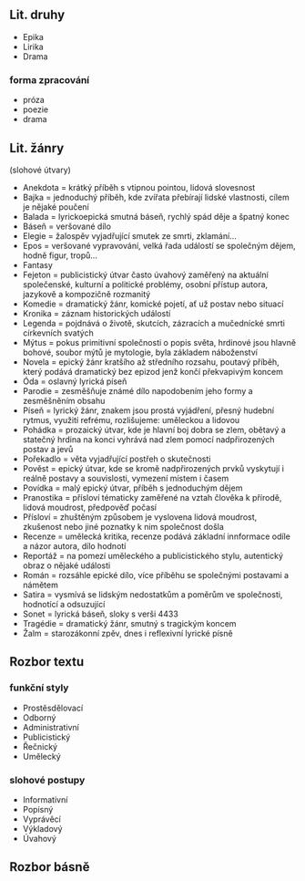 ## Lit. druhy

- Epika
- Lirika
- Drama

### forma zpracování

- próza
- poezie
- drama

## Lit. žánry
(slohové útvary)

- Anekdota = krátký příběh s vtipnou pointou, lidová slovesnost
- Bajka = jednoduchý příběh, kde zvířata přebírají lidské vlastnosti, cílem je nějaké poučení
- Balada = lyrickoepická smutná báseň, rychlý spád děje a špatný konec
- Báseň = veršované dílo
- Elegie = žalospěv vyjadřující smutek ze smrti, zklamání...
- Epos = veršované vypravování, velká řada událostí se společným dějem, hodně figur, tropů...
- Fantasy
- Fejeton = publicistický útvar často úvahový zaměřený na aktuální společenské, kulturní a politické problémy, osobní přístup autora, jazykově a kompozičně rozmanitý
- Komedie = dramatický žánr, komické pojetí, ať už postav nebo situací
- Kronika = záznam historických událostí
- Legenda = pojdnává o životě, skutcích, zázracích a mučednícké smrti církevních svatých
- Mýtus = pokus primitivní společnosti o popis světa, hrdinové jsou hlavně bohové, soubor mýtů je mytologie, byla základem náboženství
- Novela = epický žánr kratšího až středního rozsahu, poutavý příběh, který podává dramatický bez epizod jenž končí překvapivým koncem
- Óda = oslavný lyrická píseň
- Parodie = zesměšňuje známé dílo napodobením jeho formy a zesměšněním obsahu
- Píseň = lyrický žánr, znakem jsou prostá vyjádření, přesný hudební rytmus, využití refrému, rozlišujeme: uměleckou a lidovou
- Pohádka =  prozaický útvar, kde je hlavní boj dobra se zlem, obětavý a statečný hrdina na konci vyhrává nad zlem pomocí nadpřirozených postav a jevů
- Pořekadlo = věta vyjadřující postřeh o skutečnosti
- Pověst = epický útvar, kde se kromě nadpřirozených prvků vyskytují i reálně postavy a souvislosti, vymezení místem i časem
- Povídka = malý epický útvar, příběh s jednoduchým dějem
- Pranostika = přísloví tématicky zaměřené na vztah člověka k přírodě, lidová moudrost, předpověď počasí
- Přísloví = zhuštěným způsobem je vyslovena lidová moudrost, zkušenost nebo jiné poznatky k nim společnost došla
- Recenze = umělecká kritika, recenze podává základní innformace odíle a názor autora, dílo hodnotí
- Reportáž = na pomezí uměleckého a publicistického stylu, autentický obraz o nějaké události
- Román = rozsáhle epické dílo, více příběhu se společnými postavami a námětem
- Satira = vysmívá se lidským nedostatkům a poměrům ve společnosti, hodnotící a odsuzující
- Sonet = lyrická báseň, sloky s verši 4433
- Tragédie = dramatický žánr, smutný s tragickým koncem
- Žalm = starozákonní zpěv, dnes i reflexivní lyrické písně

## Rozbor textu

### funkční styly

- Prostěsdělovací
- Odborný
- Administrativní
- Publicistický
- Řečnický
- Umělecký

### slohové postupy

- Informativní
- Popisný
- Vyprávěcí
- Výkladový
- Úvahový

## Rozbor básně
